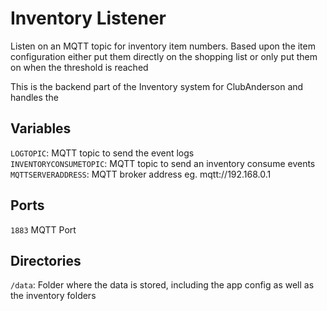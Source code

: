 # Inventory Listener

Listen on an MQTT topic for inventory item numbers. Based upon the item configuration either put them directly on the shopping list or only put them on when the threshold is reached

This is the backend part of the Inventory system for ClubAnderson and handles the

## Variables

`LOGTOPIC`: MQTT topic to send the event logs<br/>
`INVENTORYCONSUMETOPIC`: MQTT topic to send an inventory consume events<br/>
`MQTTSERVERADDRESS`: MQTT broker address eg. mqtt://192.168.0.1<br/>

## Ports

`1883` MQTT Port<br/>

## Directories

`/data`: Folder where the data is stored, including the app config as well as the inventory folders<br/>
